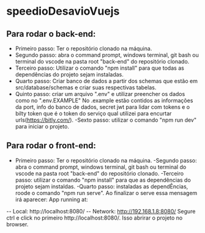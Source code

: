 # speedioDesavioVuejs

## Para rodar o back-end:

- Primeiro passo: Ter o repositório clonado na máquina.
- Segundo passo: abra o command prompt, windows terminal, git bash ou terminal do vscode na pasta root "back-end" do repositório clonado.
- Terceiro passo: Utilizar o comando "npm install" para que todas as dependências do projeto sejam instaladas.
- Quarto passo: Criar banco de dados a partir dos schemas que estão em src/database/schemas e criar suas respectivas tabelas.
- Quinto passo: criar um arquivo ".env" e utilizar preencher os dados como no ".env.EXAMPLE" No .example estão contidos as informações da port, info do banco de dados, secret jwt para lidar com tokens e o bilty token que é o token do serviço qual utilizei para encurtar urls(https://bitly.com/).
  -Sexto passo: utilizar o comando "npm run dev" para iniciar o projeto.

## Para rodar o front-end:

- Primeiro passo: Ter o repositório clonado na máquina.
  -Segundo passo: abra o command prompt, windows terminal, git bash ou terminal do vscode na pasta root "back-end" do repositório clonado.
  -Terceiro passo: utilizar o comando "npm install" para que as dependências do projeto sejam instaldas.
  -Quarto passo: instaladas as dependÊncias, roode o comando "npm run serve". Ao finalizar o serve essa mensagem irá aparecer: App running at:

-- Local: http://localhost:8080/
-- Network: http://192.168.1.8:8080/
Segure ctrl e click no primeiro http://localhost:8080/. Isso abrirar o projeto no browser.
